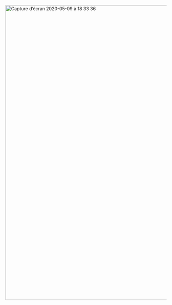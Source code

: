 <img width="923" alt="Capture d’écran 2020-05-09 à 18 33 36" src="https://user-images.githubusercontent.com/26811493/81479468-a05a3b00-9223-11ea-84d5-0e18000f46cb.png">
